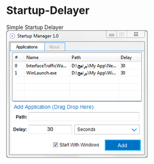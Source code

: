 # Startup-Delayer
Simple Startup Delayer
![alt text](https://github.com/samehfido/Startup-Delayer/blob/master/Capture.PNG)

